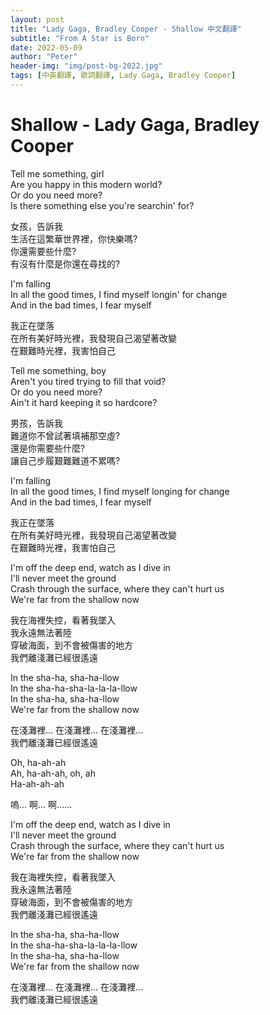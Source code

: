 ```yaml
---
layout: post
title: "Lady Gaga, Bradley Cooper - Shallow 中文翻譯"
subtitle: "From A Star is Born"
date: 2022-05-09
author: "Peter"
header-img: "img/post-bg-2022.jpg"
tags: [中英翻譯, 歌詞翻譯, Lady Gaga, Bradley Cooper]
---
```


# Shallow - Lady Gaga, Bradley Cooper

Tell me something, girl  
Are you happy in this modern world?  
Or do you need more?  
Is there something else you're searchin' for?  
  
女孩，告訴我  
生活在這繁華世界裡，你快樂嗎?  
你還需要些什麼?  
有沒有什麼是你還在尋找的?  
  
I'm falling  
In all the good times, I find myself longin' for   change  
And in the bad times, I fear myself  
  
我正在墜落  
在所有美好時光裡，我發現自己渴望著改變  
在艱難時光裡，我害怕自己  
  
Tell me something, boy  
Aren't you tired trying to fill that void?  
Or do you need more?  
Ain't it hard keeping it so hardcore?  
  
男孩，告訴我  
難道你不曾試著填補那空虛?  
還是你需要些什麼?  
讓自己步履艱難難道不累嗎?  
  
I'm falling  
In all the good times, I find myself longing for   change  
And in the bad times, I fear myself  
  
我正在墜落  
在所有美好時光裡，我發現自己渴望著改變  
在艱難時光裡，我害怕自己  
  
I'm off the deep end, watch as I dive in  
I'll never meet the ground  
Crash through the surface, where they can't hurt us  
We're far from the shallow now  
  
我在海裡失控，看著我墜入  
我永遠無法著陸  
穿破海面，到不會被傷害的地方  
我們離淺灘已經很遙遠  
  
In the sha-ha, sha-ha-llow  
In the sha-ha-sha-la-la-la-llow  
In the sha-ha, sha-ha-llow  
We're far from the shallow now  
  
在淺灘裡... 在淺灘裡... 在淺灘裡...   
我們離淺灘已經很遙遠  
  
Oh, ha-ah-ah  
Ah, ha-ah-ah, oh, ah  
Ha-ah-ah-ah  
  
嗚... 啊... 啊......  
  
I'm off the deep end, watch as I dive in  
I'll never meet the ground  
Crash through the surface, where they can't hurt us  
We're far from the shallow now  
  
我在海裡失控，看著我墜入  
我永遠無法著陸  
穿破海面，到不會被傷害的地方  
我們離淺灘已經很遙遠  
  
In the sha-ha, sha-ha-llow  
In the sha-ha-sha-la-la-la-llow  
In the sha-ha, sha-ha-llow  
We're far from the shallow now  
  
在淺灘裡... 在淺灘裡... 在淺灘裡...   
我們離淺灘已經很遙遠  